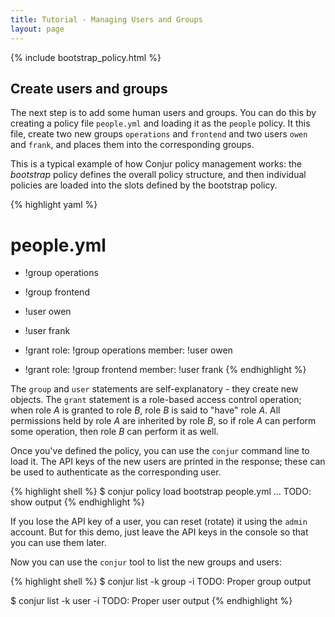 ```yaml
---
title: Tutorial - Managing Users and Groups
layout: page
---
```


{% include bootstrap_policy.html %}

## Create users and groups

The next step is to add some human users and groups. You can do this by creating a policy file `people.yml` and loading it as the `people` policy. It this file, create two new groups `operations` and `frontend` and two users `owen` and `frank`, and places them into the corresponding groups.

This is a typical example of how Conjur policy management works: the *bootstrap* policy defines the overall policy structure, and then individual policies are loaded into the slots defined by the bootstrap policy.

{% highlight yaml %}
# people.yml
- !group operations

- !group frontend

- !user owen

- !user frank

- !grant
  role: !group operations
  member: !user owen

- !grant
  role: !group frontend
  member: !user frank
{% endhighlight %}

The `group` and `user` statements are self-explanatory - they create new objects. The `grant` statement is a role-based access control operation; when role *A* is granted to role *B*, role *B* is said to "have" role *A*. All permissions held by role *A* are inherited by role *B*, so if role *A* can perform some operation, then role *B* can perform it as well.

Once you've defined the policy, you can use the `conjur` command line to load it. The API keys of the new users are printed in the response; these can be used to authenticate as the corresponding user. 

{% highlight shell %}
$ conjur policy load bootstrap people.yml
... TODO: show output
{% endhighlight %}

If you lose the API key of a user, you can reset (rotate) it using the `admin` account. But for this demo, just leave the API keys in the console so that you can use them later.

Now you can use the `conjur` tool to list the new groups and users:

{% highlight shell %}
$ conjur list -k group -i
TODO: Proper group output

$ conjur list -k user -i
TODO: Proper user output
{% endhighlight %}


